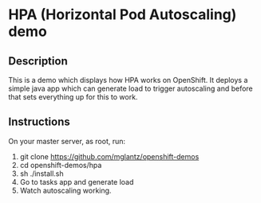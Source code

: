 # HPA (Horizontal Pod Autoscaling) demo

## Description
This is a demo which displays how HPA works on OpenShift. It deploys a simple java app which can generate load to trigger
autoscaling and before that sets everything up for this to work.

## Instructions
On your master server, as root, run:
1. git clone https://github.com/mglantz/openshift-demos
2. cd openshift-demos/hpa
3. sh ./install.sh
4. Go to tasks app and generate load
5. Watch autoscaling working.
